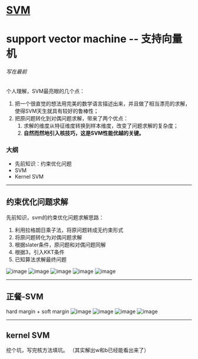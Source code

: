 # [SVM](https://github.com/iLovEing/notebook/issues/15)

# support vector machine -- 支持向量机
###### 写在最前
个人理解，SVM最亮眼的几个点：
1. 把一个很直觉的想法用完美的数学语言描述出来，并且做了相当漂亮的求解，使得SVM天生就具有较好的鲁棒性；
2. 把原问题转化到对偶问题求解，带来了两个优点：
    1. 求解的维度从特征维度转换到样本维度，改变了问题求解的复杂度；
    2. **自然而然地引入核技巧，这是SVM性能优越的关键。**

### 大纲
- 先前知识：约束优化问题
- SVM
- Kernel SVM


---

## 约束优化问题求解
先前知识，svm的约束优化问题求解思路：
1. 利用拉格朗日乘子法，将原问题转成无约束形式
2. 将原问题转化为对偶问题求解
3. 根据slater条件，原问题和对偶问题同解
4. 根据3，引入KKT条件
5. 已知算法求解最终问题

![image](https://user-images.githubusercontent.com/109459299/224753194-284f184a-b6f0-4b48-ade7-abd391c2a828.png)
![image](https://user-images.githubusercontent.com/109459299/224753398-4db6f84a-0ec4-427f-b4c6-0b13e3d42f4c.png)
![image](https://user-images.githubusercontent.com/109459299/224753526-a8e90401-d2f7-44ec-839e-d85038422fc6.png)
![image](https://user-images.githubusercontent.com/109459299/224753657-97a7e8fc-4044-433e-82b6-07e6022f6d85.png)
![image](https://user-images.githubusercontent.com/109459299/224753714-e390b5bc-0a03-451a-a99d-b884424aed43.png)




---

## 正餐-SVM
hard margin + soft margin
![image](https://user-images.githubusercontent.com/109459299/224754112-cb9ab30c-bf30-48c9-bd99-42f8fc0507e2.png)
![image](https://user-images.githubusercontent.com/109459299/224754320-02d30bfa-4c87-4e77-a527-292d0fc8f231.png)
![image](https://user-images.githubusercontent.com/109459299/224754413-50ca05e3-60df-4302-ad01-d4c4942c101e.png)
![image](https://user-images.githubusercontent.com/109459299/224754475-c1ea23b9-7a01-4662-b77c-e17a0b778704.png)





---

## kernel SVM

挖个坑，写完核方法填坑。
（其实解出w和b已经能看出来了）
